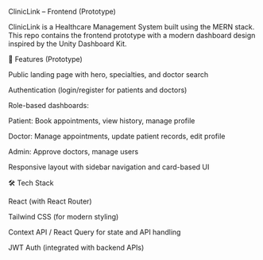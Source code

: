 ClinicLink – Frontend (Prototype)

ClinicLink is a Healthcare Management System built using the MERN stack.
This repo contains the frontend prototype with a modern dashboard design inspired by the Unity Dashboard Kit.

🚀 Features (Prototype)

Public landing page with hero, specialties, and doctor search

Authentication (login/register for patients and doctors)

Role-based dashboards:

Patient: Book appointments, view history, manage profile

Doctor: Manage appointments, update patient records, edit profile

Admin: Approve doctors, manage users

Responsive layout with sidebar navigation and card-based UI

🛠️ Tech Stack

React (with React Router)

Tailwind CSS (for modern styling)

Context API / React Query for state and API handling

JWT Auth (integrated with backend APIs)
